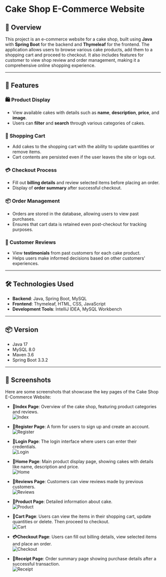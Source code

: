 # Cake Shop E-Commerce Website

## 🎂 Overview

This project is an e-commerce website for a cake shop, built using **Java** with **Spring Boot** for the backend and **Thymeleaf** for the frontend. The application allows users to browse various cake products, add them to a shopping cart and proceed to checkout. It also includes features for customer to view shop review and order management, making it a comprehensive online shopping experience.

---

## 🚀 Features

### 🛍️ Product Display
- View available cakes with details such as **name**, **description**, **price**, and **image**.
- Users can **filter** and **search** through various categories of cakes.

### 🛒 Shopping Cart
- Add cakes to the shopping cart with the ability to update quantities or remove items.
- Cart contents are persisted even if the user leaves the site or logs out.

### 💳 Checkout Process
- Fill out **billing details** and review selected items before placing an order.
- Display of **order summary** after successful checkout.

### 📦 Order Management
- Orders are stored in the database, allowing users to view past purchases.
- Ensures that cart data is retained even post-checkout for tracking purposes.

### 🌟 Customer Reviews
- View **testimonials** from past customers for each cake product.
- Helps users make informed decisions based on other customers' experiences.

---
  
## 🛠️ Technologies Used

- **Backend**: Java, Spring Boot, MySQL
- **Frontend**: Thymeleaf, HTML, CSS, JavaScript
- **Development Tools**: IntelliJ IDEA, MySQL Workbench

---

## 📦 Version
- Java 17
- MySQL 8.0
- Maven 3.6
- Spring Boot 3.3.2

---
  
## 📸 Screenshots

Here are some screenshots that showcase the key pages of the Cake Shop E-Commerce Website:

- **📸Index Page**: Overview of the cake shop, featuring product categories and reviews.  
  ![Index](screenshot/Index.PNG)

- **📝Register Page**: A form for users to sign up and create an account.  
  ![Register](screenshot/Register.PNG)

- **🔑Login Page**: The login interface where users can enter their credentials.  
  ![Login](screenshot/Login.PNG)

- **🍰Home Page**: Main product display page, showing cakes with details like name, description and price.  
  ![Home](screenshot/Home.PNG)

- **💬Reviews Page**: Customers can view reviews made by previous customers.  
  ![Reviews](screenshot/Reviews.PNG)

- **📄Product Page**: Detailed information about cake.  
  ![Product](screenshot/Product.PNG)

- **🛒Cart Page**: Users can view the items in their shopping cart, update quantities or delete. Then proceed to checkout.  
  ![Cart](screenshot/Cart.PNG)

- **💳Checkout Page**: Users can fill out billing details, view selected items and place an order.  
  ![Checkout](screenshot/Checkout.PNG)

- **🧾Receipt Page**: Order summary page showing purchase details after a successful transaction.  
  ![Receipt](screenshot/Receipt.PNG)








